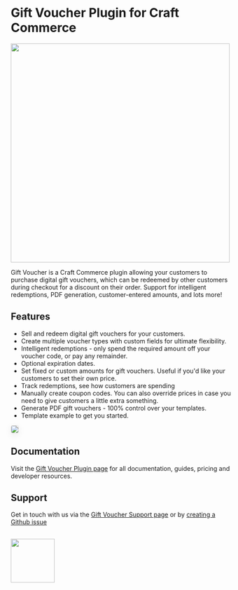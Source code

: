 # Gift Voucher Plugin for Craft Commerce

<img width="500" src="https://verbb.imgix.net/plugins/gift-voucher/gift-voucher-social-card.png?v=1">

Gift Voucher is a Craft Commerce plugin allowing your customers to purchase digital gift vouchers, which can be redeemed by other customers during checkout for a discount on their order. Support for intelligent redemptions, PDF generation, customer-entered amounts, and lots more!

## Features

- Sell and redeem digital gift vouchers for your customers.
- Create multiple voucher types with custom fields for ultimate flexibility.
- Intelligent redemptions - only spend the required amount off your voucher code, or pay any remainder.
- Optional expiration dates.
- Set fixed or custom amounts for gift vouchers. Useful if you'd like your customers to set their own price.
- Track redemptions, see how customers are spending
- Manually create coupon codes. You can also override prices in case you need to give customers a little extra something.
- Generate PDF gift vouchers - 100% control over your templates.
- Template example to get you started.

<img src="https://verbb.imgix.net/plugins/gift-voucher/voucher-demo.png" style="box-shadow: 0 4px 16px rgba(0,0,0,0.08); border-radius: 4px; border: 1px solid rgba(0,0,0,0.12);">

## Documentation

Visit the [Gift Voucher Plugin page](https://verbb.io/craft-plugins/gift-voucher) for all documentation, guides, pricing and developer resources.

## Support

Get in touch with us via the [Gift Voucher Support page](https://verbb.io/craft-plugins/gift-voucher/support) or by [creating a Github issue](https://github.com/verbb/gift-voucher/issues)

<h2></h2>

<a href="https://verbb.io" target="_blank">
  <img width="100" src="https://verbb.io/assets/img/verbb-pill.svg">
</a>
